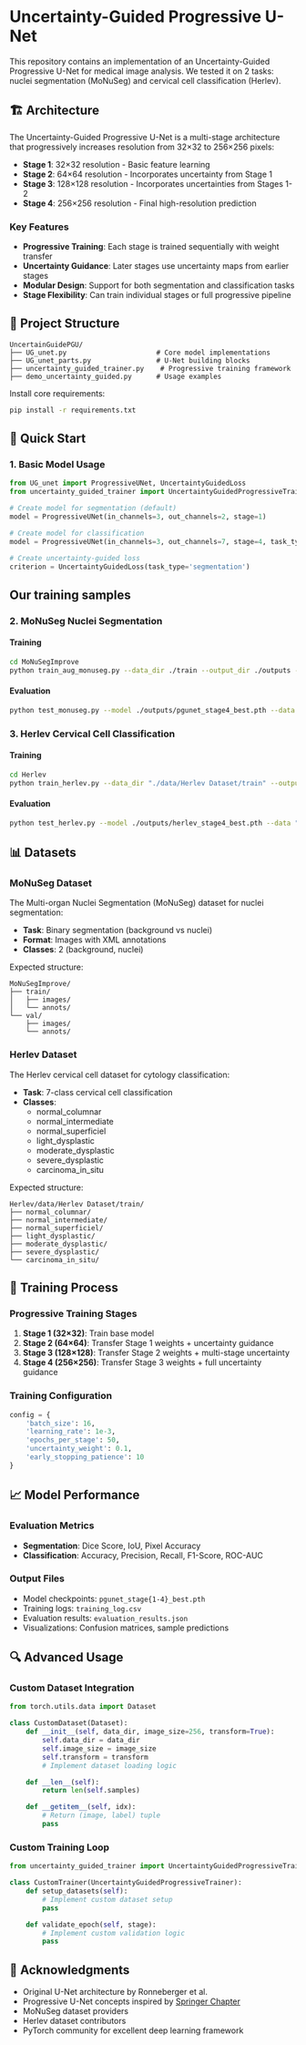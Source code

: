 # Uncertainty-Guided Progressive U-Net

This repository contains an implementation of an Uncertainty-Guided Progressive U-Net for medical image analysis. We tested it on 2 tasks: nuclei segmentation (MoNuSeg) and cervical cell classification (Herlev).

## 🏗️ Architecture

The Uncertainty-Guided Progressive U-Net is a multi-stage architecture that progressively increases resolution from 32×32 to 256×256 pixels:

- **Stage 1**: 32×32 resolution - Basic feature learning
- **Stage 2**: 64×64 resolution - Incorporates uncertainty from Stage 1
- **Stage 3**: 128×128 resolution - Incorporates uncertainties from Stages 1-2
- **Stage 4**: 256×256 resolution - Final high-resolution prediction

### Key Features

- **Progressive Training**: Each stage is trained sequentially with weight transfer
- **Uncertainty Guidance**: Later stages use uncertainty maps from earlier stages
- **Modular Design**: Support for both segmentation and classification tasks
- **Stage Flexibility**: Can train individual stages or full progressive pipeline

## 📁 Project Structure

```
UncertainGuidePGU/
├── UG_unet.py                      # Core model implementations
├── UG_unet_parts.py                # U-Net building blocks
├── uncertainty_guided_trainer.py    # Progressive training framework
├── demo_uncertainty_guided.py      # Usage examples
```

Install core requirements:

```bash
pip install -r requirements.txt
```

## 🚀 Quick Start

### 1. Basic Model Usage

```python
from UG_unet import ProgressiveUNet, UncertaintyGuidedLoss
from uncertainty_guided_trainer import UncertaintyGuidedProgressiveTrainer

# Create model for segmentation (default)
model = ProgressiveUNet(in_channels=3, out_channels=2, stage=1)

# Create model for classification
model = ProgressiveUNet(in_channels=3, out_channels=7, stage=4, task_type='classification')

# Create uncertainty-guided loss
criterion = UncertaintyGuidedLoss(task_type='segmentation')
```

## Our training samples

### 2. MoNuSeg Nuclei Segmentation

#### Training

```bash
cd MoNuSegImprove
python train_aug_monuseg.py --data_dir ./train --output_dir ./outputs --epochs 100
```

#### Evaluation

```bash
python test_monuseg.py --model ./outputs/pgunet_stage4_best.pth --data ./val --split test
```

### 3. Herlev Cervical Cell Classification

#### Training

```bash
cd Herlev
python train_herlev.py --data_dir "./data/Herlev Dataset/train" --output_dir ./outputs --epochs 50
```

#### Evaluation

```bash
python test_herlev.py --model ./outputs/herlev_stage4_best.pth --data "./data/Herlev Dataset/train" --split test
```

## 📊 Datasets

### MoNuSeg Dataset

The Multi-organ Nuclei Segmentation (MoNuSeg) dataset for nuclei segmentation:

- **Task**: Binary segmentation (background vs nuclei)
- **Format**: Images with XML annotations
- **Classes**: 2 (background, nuclei)

Expected structure:

```
MoNuSegImprove/
├── train/
│   ├── images/
│   └── annots/
└── val/
    ├── images/
    └── annots/
```

### Herlev Dataset

The Herlev cervical cell dataset for cytology classification:

- **Task**: 7-class cervical cell classification
- **Classes**:
  - normal_columnar
  - normal_intermediate
  - normal_superficiel
  - light_dysplastic
  - moderate_dysplastic
  - severe_dysplastic
  - carcinoma_in_situ

Expected structure:

```
Herlev/data/Herlev Dataset/train/
├── normal_columnar/
├── normal_intermediate/
├── normal_superficiel/
├── light_dysplastic/
├── moderate_dysplastic/
├── severe_dysplastic/
└── carcinoma_in_situ/
```

## 🎯 Training Process

### Progressive Training Stages

1. **Stage 1 (32×32)**: Train base model
2. **Stage 2 (64×64)**: Transfer Stage 1 weights + uncertainty guidance
3. **Stage 3 (128×128)**: Transfer Stage 2 weights + multi-stage uncertainty
4. **Stage 4 (256×256)**: Transfer Stage 3 weights + full uncertainty guidance

### Training Configuration

```python
config = {
    'batch_size': 16,
    'learning_rate': 1e-3,
    'epochs_per_stage': 50,
    'uncertainty_weight': 0.1,
    'early_stopping_patience': 10
}
```

## 📈 Model Performance

### Evaluation Metrics

- **Segmentation**: Dice Score, IoU, Pixel Accuracy
- **Classification**: Accuracy, Precision, Recall, F1-Score, ROC-AUC

### Output Files

- Model checkpoints: `pgunet_stage{1-4}_best.pth`
- Training logs: `training_log.csv`
- Evaluation results: `evaluation_results.json`
- Visualizations: Confusion matrices, sample predictions

## 🔍 Advanced Usage

### Custom Dataset Integration

```python
from torch.utils.data import Dataset

class CustomDataset(Dataset):
    def __init__(self, data_dir, image_size=256, transform=True):
        self.data_dir = data_dir
        self.image_size = image_size
        self.transform = transform
        # Implement dataset loading logic

    def __len__(self):
        return len(self.samples)

    def __getitem__(self, idx):
        # Return (image, label) tuple
        pass
```

### Custom Training Loop

```python
from uncertainty_guided_trainer import UncertaintyGuidedProgressiveTrainer

class CustomTrainer(UncertaintyGuidedProgressiveTrainer):
    def setup_datasets(self):
        # Implement custom dataset setup
        pass

    def validate_epoch(self, stage):
        # Implement custom validation logic
        pass
```

## 🙏 Acknowledgments

- Original U-Net architecture by Ronneberger et al.
- Progressive U-Net concepts inspired by [Springer Chapter](https://link.springer.com/chapter/10.1007/978-3-030-37969-8_7)
- MoNuSeg dataset providers
- Herlev dataset contributors
- PyTorch community for excellent deep learning framework
